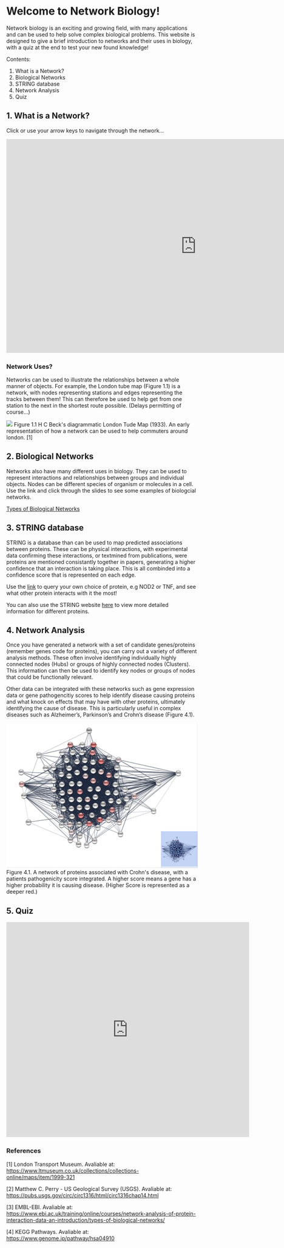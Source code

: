 # Welcome to Network Biology!

Network biology is an exciting and growing field, with many applications and can be used to help solve complex biological problems. This website is designed to give a brief introduction to networks and their uses in biology, with a quiz at the end to test your new found knowledge!   

Contents:
1. What is a Network?
2. Biological Networks
3. STRING database
4. Network Analysis
5. Quiz

## 1. What is a Network?
Click or use your arrow keys to navigate through the network... 
<p align="centre"><iframe src="https://prezi.com/p/8jav3kfelaxf/embed/" id="iframe_container" frameborder="0" webkitallowfullscreen="" mozallowfullscreen="" allowfullscreen="" allow="autoplay; fullscreen" height="563" width="1000"></iframe></p>

### Network Uses? 
Networks can be used to illustrate the relationships between a whole manner of objects. For example, the London tube map (Figure 1.1) is a network, with nodes representing stations and edges representing the tracks between them! This can therefore be used to help get from one station to the next in the shortest route possible. (Delays permitting of course...) 

![](tubemap.jpg)
Figure 1.1 H C Beck's diagrammatic London Tude Map (1933). An early representation of how a network can be used to help commuters around london. [1]

## 2. Biological Networks
Networks also have many different uses in biology. They can be used to represent interactions and relationships between groups and individual objects. Nodes can be different species of organism or molecules in a cell. Use the link and click through the slides to see some examples of biologcial networks. 

[Types of Biological Networks](slides.html)


## 3. STRING database 
STRING is a database than can be used to map predicted associations between proteins. These can be physical interactions, with experimental data confirming these interactions, or textmined from publications, were proteins are mentioned consistantly together in papers, generating a higher confidence that an interaction is taking place. This is all combinded into a confidence score that is represented on each edge. 

Use the [link](String/string.html) to query your own choice of protein, e.g NOD2 or TNF, and see what other protein interacts with it the most! 

You can also use the STRING website [here](https://string-db.org/cgi/input?sessionId=b8BYP1f5hIpw&input_page_active_form=single_identifier) to view more detailed information for different proteins. 


## 4. Network Analysis
Once you have generated a network with a set of candidate genes/proteins (remember genes code for proteins), you can carry out a variety of different analysis methods. These often involve identifying individually highly connected nodes (Hubs) or groups of highly connected nodes (Clusters). This information can then be used to identify key nodes or groups of nodes that could be functionally relevant. 

Other data can be integrated with these networks such as gene expression data or gene pathogencitiy scores to help identify disease causing proteins and what knock on effects that may have with other proteins, ultimately identifying the cause of disease. This is particularly useful in complex diseases such as Alzheimer’s, Parkinson’s and Crohn’s disease (Figure 4.1).

![](crohn.png)
Figure 4.1. A network of proteins associated with Crohn's disease, with a patients pathogenicity score integrated. A higher score means a gene has a higher probability it is causing disease. (Higher Score is represented as a deeper red.)

## 5. Quiz

<p align="centre"><iframe src="https://docs.google.com/forms/d/e/1FAIpQLSfkxPRAIUP8A0SjckPdXKXWHbbnRX18BZ6zpQKa-vmrJdADSw/viewform?embedded=true" width="640" height="566" frameborder="0" marginheight="0" marginwidth="0">Loading…</iframe></p>

### References 
[1] London Transport Museum. Avaliable at: https://www.ltmuseum.co.uk/collections/collections-online/maps/item/1999-321

[2] Matthew C. Perry - US Geological Survey (USGS). Avaliable at: https://pubs.usgs.gov/circ/circ1316/html/circ1316chap14.html

[3] EMBL-EBI. Avaliable at: https://www.ebi.ac.uk/training/online/courses/network-analysis-of-protein-interaction-data-an-introduction/types-of-biological-networks/

[4] KEGG Pathways. Avaliable at: https://www.genome.jp/pathway/hsa04910
